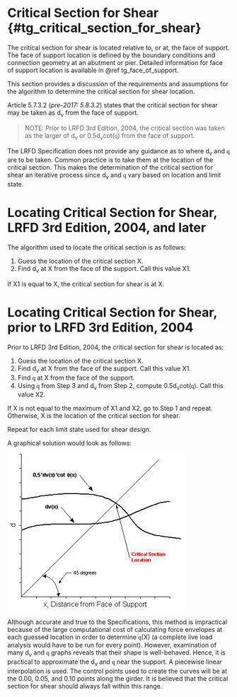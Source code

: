 Critical Section for Shear {#tg_critical_section_for_shear}
======================================
The critical section for shear is located relative to, or at, the face of support. The face of support location is defined by the boundary conditions and connection geometry at an abutment or pier. Detailed information for face of support location is available in @ref tg_face_of_support.

This section provides a discussion of the requirements and assumptions for the algorithm to determine the critical section for shear location.

Article 5.7.3.2 (*pre-2017: 5.8.3.2*) states that the critical section for shear may be taken as d<sub>v</sub> from the face of support. 

> NOTE: Prior to LRFD 3rd Edition, 2004, the critical section was taken as the larger of d<sub>v</sub> or 0.5d<sub>v</sub>cot(<span style="font-family:symbol">q</span>) from the face of support. 

The LRFD Specification does not provide any guidance as to where d<sub>v</sub> and <span style="font-family:symbol">q</span> are to be taken. Common practice is to take them at the location of the critical section. This makes the determination of the critical section for shear an iterative process since d<sub>v</sub> and <span style="font-family:symbol">q</span> vary based on location and limit state.

# Locating Critical Section for Shear, LRFD 3rd Edition, 2004, and later #
The algorithm used to locate the critical section is as follows:

1. Guess the location of the critical section X.
2. Find d<sub>v</sub> at X from the face of the support. Call this value X1.

If X1 is equal to X, the critical section for shear is at X.

# Locating Critical Section for Shear, prior to LRFD 3rd Edition, 2004 #
Prior to LRFD 3rd Edition, 2004, the critical section for shear is located as:
1. Guess the location of the critical section X.
2. Find d<sub>v</sub> at X from the face of the support. Call this value X1.
3. Find <span style="font-family:symbol">q</span> at X from the face of the support.
4. Using <span style="font-family:symbol">q</span> from Step 3 and d<sub>v</sub> from Step 2, compute 0.5d<sub>v</sub>cot(<span style="font-family:symbol">q</span>). Call this value X2.

If X is not equal to the maximum of X1 and X2, go to Step 1 and repeat. Otherwise, X is the location of the critical section for shear.

Repeat for each limit state used for shear design.

A graphical solution would look as follows:

![](critical_section_graph.gif)

Although accurate and true to the Specifications, this method is impractical because of the large computational cost of calculating force envelopes at each guessed location in order to determine <span style="font-family:symbol">q</span>(X) (a complete live load analysis would have to be run for every point). However, examination of many d<sub>v</sub> and <span style="font-family:symbol">q</span> graphs reveals that their shape is well-behaved. Hence, it is practical to approximate the d<sub>v</sub> and <span style="font-family:symbol">q</span> near the support. A piecewise linear interpolation is used. The control points used to create the curves will be at the 0.00, 0.05, and 0.10 points along the girder. It is believed that the critical section for shear should always fall within this range.  


